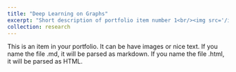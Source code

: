 ```yaml
---
title: "Deep Learning on Graphs"
excerpt: "Short description of portfolio item number 1<br/><img src='/images/deep-learning-on-graphs.png'/>"
collection: research
---
```


This is an item in your portfolio. It can be have images or nice text. If you name the file .md, it will be parsed as markdown. If you name the file .html, it will be parsed as HTML. 
